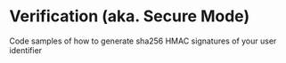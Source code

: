 # Verification (aka. Secure Mode)

Code samples of how to generate sha256 HMAC signatures of your user identifier
